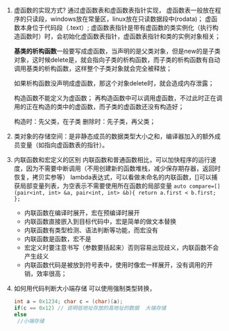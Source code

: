 1. 虚函数的实现方式?
   通过虚函数表和虚函数表指针实现， 虚函数表一般放在程序的只读段，windows放在常量区，linux放在只读数据段中(rodata)； 虚函数本身位于代码段（.text）; 虚函数表指针是带有虚函数的类实例化（执行构造函数时）时，会初始化虚函数表指针，虚函数表指针和类的实例对象相关；

   **基类的析构函数**一般要写成虚函数，当声明的是父类对象，但是new的是子类对象，这时候delete是，就会指向子类的析构函数，而子类的析构函数有自动调用基类的析构函数，这样整个子类对象就会完全被释放；

   如果析构函数没声明成虚函数，那这个对象delete时，就会造成内存泄露；

   构造函数不能定义为虚函数； 再构造函数中可以调用虚函数，不过此时正在调用的正在构造的类中的虚函数，而子类的虚函数还没有构造好；

   构造时：先父类，在子类
   删除时：先子类，再父类；

2. 类对象的存储空间：是非静态成员的数据类型大小之和，编译器加入的额外成员变量（如指向虚函数表的指针）。

3. 内联函数和宏定义的区别
   内联函数和普通函数相比，可以加快程序的运行速度，因为不需要中断调用（不用创建新的函数堆栈，减少保存期存器，返回时恢复，拷贝实参等）
   lambda表达式，可以看做未命名的内联函数，[]可以捕获局部变量列表，为空表示不需要使用所在函数的局部变量
   `auto compare=[](pair<int, int> &a, pair<int, int> &b){ return a.first < b.first; };`
    - 内联函数在编译时展开，宏在预编译时展开
    - 内联函数直接嵌入到目标代码中，宏是简单的做文本替换
    - 内联函数有类型检测、语法判断等功能，而宏没有
    - 内联函数是函数，宏不是
    - 宏定义时要注意书写（参数要括起来）否则容易出现歧义，内联函数不会产生歧义
    - 内联函数代码是被放到符号表中，使用时像宏一样展开，没有调用的开销，效率很高；
4. 如何用代码判断大小端存储
   可以使用强制类型转换，
   ```c
   int a = 0x1234; char c = (char)(a);
   if(c == 0x12) // 说明低地址存放的高地址的数据  大端存储
   else 
    //小端存储
   ```